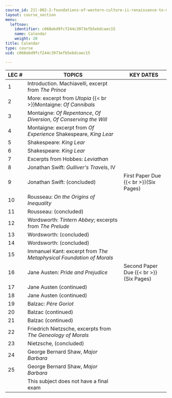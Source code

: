 ```yaml
---
course_id: 21l-002-2-foundations-of-western-culture-ii-renaissance-to-modernity-spring-2003
layout: course_section
menu:
  leftnav:
    identifier: c068ebd9fcf244c3973efb5ebdcaec15
    name: Calendar
    weight: 20
title: Calendar
type: course
uid: c068ebd9fcf244c3973efb5ebdcaec15

---
```


| LEC # | TOPICS | KEY DATES |
| --- | --- | --- |
| 1 | Introduction. Machiavelli, excerpt from _The Prince_ |  |
| 2 | More: excerpt from _Utopia_  {{< br >}}Montaigne: _Of Cannibals_ |
| 3 | Montaigne: _Of Repentance_, _Of_ _Diversion_, _Of_ _Conserving the Will_ |  |
| 4 | Montaigne: excerpt from _Of Experience_ Shakespeare, _King Lear_ |  |
| 5 | Shakespeare: _King Lear_ |  |
| 6 | Shakespeare: _King Lear_ |  |
| 7 | Excerpts from Hobbes: _Leviathan_ |  |
| 8 | Jonathan Swift: _Gulliver's Travels_, IV |  |
| 9 | Jonathan Swift: (concluded) | First Paper Due  {{< br >}}(Six Pages) |
| 10 | Rousseau: _On the Origins of Inequality_ |  |
| 11 | Rousseau: (concluded) |  |
| 12 | Wordsworth: _Tintern Abbey_; excerpts from _The Prelude_ |  |
| 13 | Wordsworth: (concluded) |  |
| 14 | Wordsworth: (concluded) |  |
| 15 | Immanuel Kant: excerpt from _The Metaphysical Foundation of Morals_ |  |
| 16 | Jane Austen: _Pride and Prejudice_ | Second Paper Due  {{< br >}}(Six Pages) |
| 17 | Jane Austen (continued) |  |
| 18 | Jane Austen (continued) |  |
| 19 | Balzac: _Père Goriot_ |  |
| 20 | Balzac (continued) |  |
| 21 | Balzac (continued) |  |
| 22 | Friedrich Nietzsche, excerpts from _The Geneology of Morals_ |  |
| 23 | Nietzsche, (concluded) |  |
| 24 | George Bernard Shaw, _Major Barbara_ |  |
| 25 | George Bernard Shaw, _Major Barbara_ |  |
|  | This subject does not have a final exam